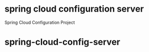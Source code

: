 # spring cloud configuration server
Spring Cloud Configuration Project
# spring-cloud-config-server
